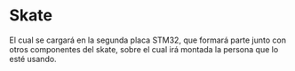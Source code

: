 # Skate
El cual se cargará en la segunda placa STM32, que formará parte junto con otros componentes del skate, sobre el cual irá montada la persona que lo esté usando.